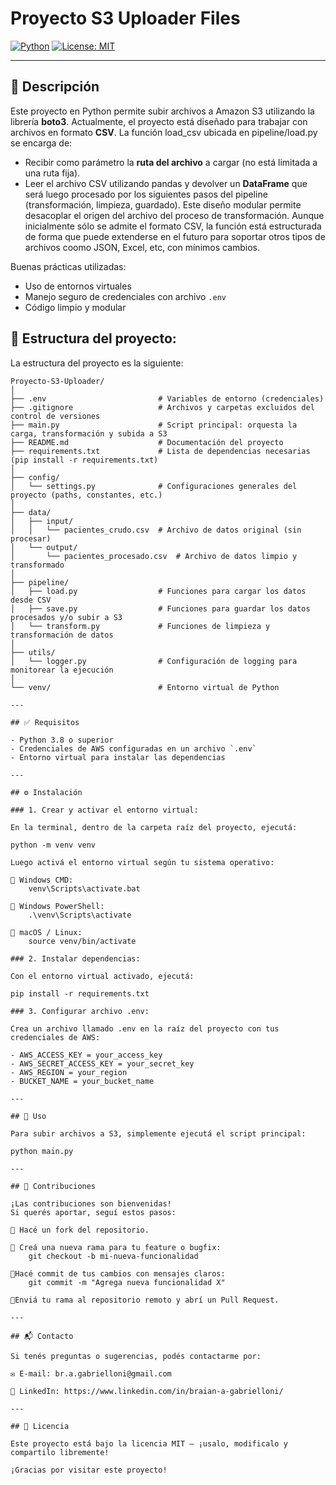 # Proyecto S3 Uploader Files

[![Python](https://img.shields.io/badge/python-3.8+-blue.svg)](https://www.python.org/downloads/)
[![License: MIT](https://img.shields.io/badge/License-MIT-green.svg)](LICENSE)

---

## 📌 Descripción

Este proyecto en Python permite subir archivos a Amazon S3 utilizando la librería **boto3**. 
Actualmente, el proyecto está diseñado para trabajar con archivos en formato **CSV**. 
La función load_csv ubicada en pipeline/load.py se encarga de: 
- Recibir como parámetro la **ruta del archivo** a cargar (no está limitada a una ruta fija).
- Leer el archivo CSV utilizando pandas y devolver un **DataFrame** que será luego procesado 
  por los siguientes pasos del pipeline (transformación, limpieza, guardado). 
  Este diseño modular permite desacoplar el origen del archivo del proceso de transformación. 
  Aunque inicialmente sólo se admite el formato CSV, la función está estructurada de forma que
  puede extenderse en el futuro para soportar otros tipos de archivos coomo JSON, Excel, etc,
  con mínimos cambios.

Buenas prácticas utilizadas:

- Uso de entornos virtuales
- Manejo seguro de credenciales con archivo `.env`
- Código limpio y modular

## 📁 Estructura del proyecto: 

La estructura del proyecto es la siguiente: 

```text
Proyecto-S3-Uploader/
│
├── .env                         # Variables de entorno (credenciales)
├── .gitignore                   # Archivos y carpetas excluidos del control de versiones
├── main.py                      # Script principal: orquesta la carga, transformación y subida a S3
├── README.md                    # Documentación del proyecto
├── requirements.txt             # Lista de dependencias necesarias (pip install -r requirements.txt)
│
├── config/
│   └── settings.py              # Configuraciones generales del proyecto (paths, constantes, etc.)
│
├── data/
│   ├── input/
│   │   └── pacientes_crudo.csv  # Archivo de datos original (sin procesar)
│   └── output/
│       └── pacientes_procesado.csv  # Archivo de datos limpio y transformado
│
├── pipeline/
│   ├── load.py                  # Funciones para cargar los datos desde CSV
│   ├── save.py                  # Funciones para guardar los datos procesados y/o subir a S3
│   └── transform.py             # Funciones de limpieza y transformación de datos
│
├── utils/
│   └── logger.py                # Configuración de logging para monitorear la ejecución
│
└── venv/                        # Entorno virtual de Python

---

## ✅ Requisitos

- Python 3.8 o superior  
- Credenciales de AWS configuradas en un archivo `.env`  
- Entorno virtual para instalar las dependencias  

---

## ⚙️ Instalación

### 1. Crear y activar el entorno virtual:

En la terminal, dentro de la carpeta raíz del proyecto, ejecutá:

python -m venv venv

Luego activá el entorno virtual según tu sistema operativo:

🔹 Windows CMD:
    venv\Scripts\activate.bat

🔹 Windows PowerShell:
    .\venv\Scripts\activate

🔹 macOS / Linux:
    source venv/bin/activate

### 2. Instalar dependencias:

Con el entorno virtual activado, ejecutá:

pip install -r requirements.txt

### 3. Configurar archivo .env:

Crea un archivo llamado .env en la raíz del proyecto con tus credenciales de AWS:

- AWS_ACCESS_KEY = your_access_key
- AWS_SECRET_ACCESS_KEY = your_secret_key
- AWS_REGION = your_region
- BUCKET_NAME = your_bucket_name

---

## 🚀 Uso

Para subir archivos a S3, simplemente ejecutá el script principal:

python main.py

---

## 🤝 Contribuciones

¡Las contribuciones son bienvenidas!
Si querés aportar, seguí estos pasos:

🔹 Hacé un fork del repositorio.

🔹 Creá una nueva rama para tu feature o bugfix:
    git checkout -b mi-nueva-funcionalidad
    
🔹Hacé commit de tus cambios con mensajes claros:
    git commit -m "Agrega nueva funcionalidad X"
    
🔹Enviá tu rama al repositorio remoto y abrí un Pull Request.

---

## 📬 Contacto

Si tenés preguntas o sugerencias, podés contactarme por:

✉️ E-mail: br.a.gabrielloni@gmail.com

🔗 LinkedIn: https://www.linkedin.com/in/braian-a-gabrielloni/

---

## 📝 Licencia

Este proyecto está bajo la licencia MIT — ¡usalo, modificalo y compartilo libremente!

¡Gracias por visitar este proyecto! 

